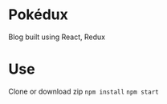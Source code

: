 # Pokédux

Blog built using React, Redux

# Use

Clone or download zip
```npm install```
```npm start```

